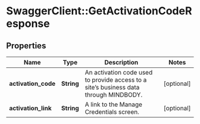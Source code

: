 # SwaggerClient::GetActivationCodeResponse

## Properties
Name | Type | Description | Notes
------------ | ------------- | ------------- | -------------
**activation_code** | **String** | An activation code used to provide access to a site’s business data through MINDBODY. | [optional] 
**activation_link** | **String** | A link to the Manage Credentials screen. | [optional] 


